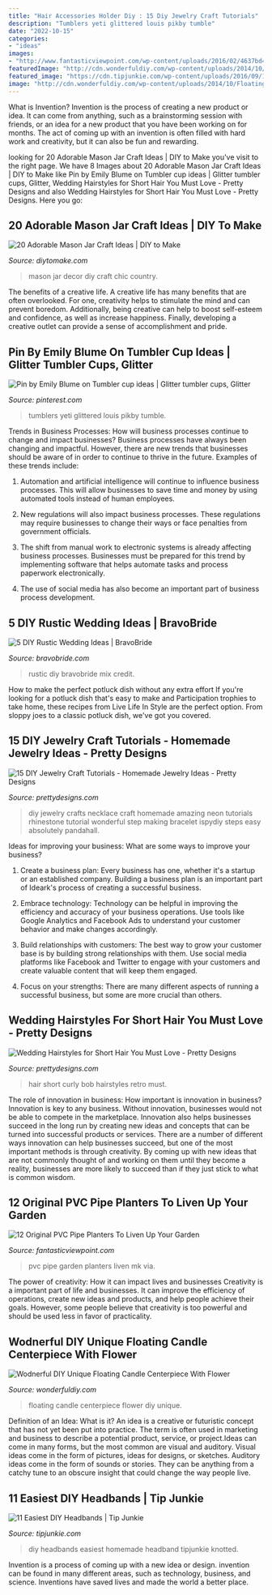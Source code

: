 ```yaml
---
title: "Hair Accessories Holder Diy : 15 Diy Jewelry Craft Tutorials"
description: "Tumblers yeti glittered louis pikby tumble"
date: "2022-10-15"
categories:
- "ideas"
images:
- "http://www.fantasticviewpoint.com/wp-content/uploads/2016/02/4637bd4b31c9f704cf1b1b649c54ca37-634x951.jpg"
featuredImage: "http://cdn.wonderfuldiy.com/wp-content/uploads/2014/10/Floating-Candle-Centerpiece-With-Flower14.jpg"
featured_image: "https://cdn.tipjunkie.com/wp-content/uploads/2016/09/11-Easiest-DIY-Headbands.jpg"
image: "http://cdn.wonderfuldiy.com/wp-content/uploads/2014/10/Floating-Candle-Centerpiece-With-Flower14.jpg"
---
```



What is Invention?
Invention is the process of creating a new product or idea. It can come from anything, such as a brainstorming session with friends, or an idea for a new product that you have been working on for months. The act of coming up with an invention is often filled with hard work and creativity, but it can also be fun and rewarding.

	

		
looking for 20 Adorable Mason Jar Craft Ideas | DIY to Make you've visit to the right page. We have 8 Images about 20 Adorable Mason Jar Craft Ideas | DIY to Make like Pin by Emily Blume on Tumbler cup ideas | Glitter tumbler cups, Glitter, Wedding Hairstyles for Short Hair You Must Love - Pretty Designs and also Wedding Hairstyles for Short Hair You Must Love - Pretty Designs. Here you go:
		
    
## 20 Adorable Mason Jar Craft Ideas | DIY To Make

<img loading=lazy src="http://www.diytomake.com/wp-content/uploads/2016/12/Mason-Jar-Wall-Decor.jpg" onerror="this.onerror=null;this.src='https://tse4.mm.bing.net/th?id=OIP.HQzfsluv1MYMDsATMjxm4QHaJ4&amp;pid=15.1';" alt="20 Adorable Mason Jar Craft Ideas | DIY to Make">

_Source: diytomake.com_

>mason jar decor diy craft chic country. 

	

The benefits of a creative life.
A creative life has many benefits that are often overlooked. For one, creativity helps to stimulate the mind and can prevent boredom. Additionally, being creative can help to boost self-esteem and confidence, as well as increase happiness. Finally, developing a creative outlet can provide a sense of accomplishment and pride.

    
## Pin By Emily Blume On Tumbler Cup Ideas | Glitter Tumbler Cups, Glitter

<img loading=lazy src="https://i.pinimg.com/736x/6f/7f/95/6f7f95414a3e13ce574f892983170463.jpg" onerror="this.onerror=null;this.src='https://tse4.mm.bing.net/th?id=OIP.CjX_fsvbC3Ga7uxCk3wFwQHaNO&amp;pid=15.1';" alt="Pin by Emily Blume on Tumbler cup ideas | Glitter tumbler cups, Glitter">

_Source: pinterest.com_

>tumblers yeti glittered louis pikby tumble. 

	

Trends in Business Processes: How will business processes continue to change and impact businesses?
Business processes have always been changing and impactful. However, there are new trends that businesses should be aware of in order to continue to thrive in the future. Examples of these trends include:
1. Automation and artificial intelligence will continue to influence business processes. This will allow businesses to save time and money by using automated tools instead of human employees.

2. New regulations will also impact business processes. These regulations may require businesses to change their ways or face penalties from government officials.

3. The shift from manual work to electronic systems is already affecting business processes. Businesses must be prepared for this trend by implementing software that helps automate tasks and process paperwork electronically.

4. The use of social media has also become an important part of business process development.

    
## 5 DIY Rustic Wedding Ideas | BravoBride

<img loading=lazy src="https://www.bravobride.com/blog/wp-content/uploads/332476a6a39ed1e3ba6fa11b505c9b83.jpg" onerror="this.onerror=null;this.src='https://tse3.mm.bing.net/th?id=OIP.pVtAIIBV8c56DWNCLE1xrQHaLH&amp;pid=15.1';" alt="5 DIY Rustic Wedding Ideas | BravoBride">

_Source: bravobride.com_

>rustic diy bravobride mix credit. 

	

How to make the perfect potluck dish without any extra effort
If you're looking for a potluck dish that's easy to make and Participation trophies to take home, these recipes from Live Life In Style are the perfect option. From sloppy joes to a classic potluck dish, we've got you covered.

    
## 15 DIY Jewelry Craft Tutorials - Homemade Jewelry Ideas - Pretty Designs

<img loading=lazy src="http://www.prettydesigns.com/wp-content/uploads/2013/11/0627529Ys.jpg" onerror="this.onerror=null;this.src='https://tse3.mm.bing.net/th?id=OIP.3hijswmfpeWsfTjmoTRNqwHaS9&amp;pid=15.1';" alt="15 DIY Jewelry Craft Tutorials - Homemade Jewelry Ideas - Pretty Designs">

_Source: prettydesigns.com_

>diy jewelry crafts necklace craft homemade amazing neon tutorials rhinestone tutorial wonderful step making bracelet ispydiy steps easy absolutely pandahall. 

	

Ideas for improving your business: What are some ways to improve your business?
1. Create a business plan: Every business has one, whether it's a startup or an established company. Building a business plan is an important part of Ideark's process of creating a successful business.
2. Embrace technology: Technology can be helpful in improving the efficiency and accuracy of your business operations. Use tools like Google Analytics and Facebook Ads to understand your customer behavior and make changes accordingly.

3. Build relationships with customers: The best way to grow your customer base is by building strong relationships with them. Use social media platforms like Facebook and Twitter to engage with your customers and create valuable content that will keep them engaged.

4. Focus on your strengths: There are many different aspects of running a successful business, but some are more crucial than others.

    
## Wedding Hairstyles For Short Hair You Must Love - Pretty Designs

<img loading=lazy src="http://www.prettydesigns.com/wp-content/uploads/2014/04/Retro-Curly-Bob.jpg" onerror="this.onerror=null;this.src='https://tse2.mm.bing.net/th?id=OIP.LmItK8dvdR2JL7xN5QiYDQHaIh&amp;pid=15.1';" alt="Wedding Hairstyles for Short Hair You Must Love - Pretty Designs">

_Source: prettydesigns.com_

>hair short curly bob hairstyles retro must. 

	

The role of innovation in business: How important is innovation in business?
Innovation is key to any business. Without innovation, businesses would not be able to compete in the marketplace. Innovation also helps businesses succeed in the long run by creating new ideas and concepts that can be turned into successful products or services. There are a number of different ways innovation can help businesses succeed, but one of the most important methods is through creativity. By coming up with new ideas that are not commonly thought of and working on them until they become a reality, businesses are more likely to succeed than if they just stick to what is common wisdom.

    
## 12 Original PVC Pipe Planters To Liven Up Your Garden

<img loading=lazy src="http://www.fantasticviewpoint.com/wp-content/uploads/2016/02/4637bd4b31c9f704cf1b1b649c54ca37-634x951.jpg" onerror="this.onerror=null;this.src='https://tse1.mm.bing.net/th?id=OIP.ZCwGW4yu9jQQRnxP2o46hAHaLH&amp;pid=15.1';" alt="12 Original PVC Pipe Planters To Liven Up Your Garden">

_Source: fantasticviewpoint.com_

>pvc pipe garden planters liven mk via. 

	

The power of creativity: How it can impact lives and businesses
Creativity is a important part of life and businesses. It can improve the efficiency of operations, create new ideas and products, and help people achieve their goals. However, some people believe that creativity is too powerful and should be used less in favor of practicality.

    
## Wodnerful DIY Unique Floating Candle Centerpiece With Flower

<img loading=lazy src="http://cdn.wonderfuldiy.com/wp-content/uploads/2014/10/Floating-Candle-Centerpiece-With-Flower14.jpg" onerror="this.onerror=null;this.src='https://tse1.mm.bing.net/th?id=OIP.Xovrsmafz4h7xqRUK3TOGQHaLH&amp;pid=15.1';" alt="Wodnerful DIY Unique Floating Candle Centerpiece With Flower">

_Source: wonderfuldiy.com_

>floating candle centerpiece flower diy unique. 

	

Definition of an Idea: What is it?
An idea is a creative or futuristic concept that has not yet been put into practice. The term is often used in marketing and business to describe a potential product, service, or project.Ideas can come in many forms, but the most common are visual and auditory. Visual ideas come in the form of pictures, ideas for designs, or sketches. Auditory ideas come in the form of sounds or stories. They can be anything from a catchy tune to an obscure insight that could change the way people live.

    
## 11 Easiest DIY Headbands | Tip Junkie

<img loading=lazy src="https://cdn.tipjunkie.com/wp-content/uploads/2016/09/11-Easiest-DIY-Headbands.jpg" onerror="this.onerror=null;this.src='https://tse2.mm.bing.net/th?id=OIP.5P5gMUU684kECbVn3YpAXgHaOz&amp;pid=15.1';" alt="11 Easiest DIY Headbands | Tip Junkie">

_Source: tipjunkie.com_

>diy headbands easiest homemade headband tipjunkie knotted. 

	

Invention is a process of coming up with a new idea or design. invention can be found in many different areas, such as technology, business, and science. Inventions have saved lives and made the world a better place.

